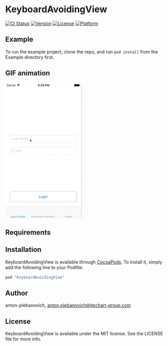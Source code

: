 # KeyboardAvoidingView

[![CI Status](http://img.shields.io/travis/anton-plebanovich/KeyboardAvoidingView.svg?style=flat)](https://travis-ci.org/anton-plebanovich/KeyboardAvoidingView)
[![Version](https://img.shields.io/cocoapods/v/KeyboardAvoidingView.svg?style=flat)](http://cocoapods.org/pods/KeyboardAvoidingView)
[![License](https://img.shields.io/cocoapods/l/KeyboardAvoidingView.svg?style=flat)](http://cocoapods.org/pods/KeyboardAvoidingView)
[![Platform](https://img.shields.io/cocoapods/p/KeyboardAvoidingView.svg?style=flat)](http://cocoapods.org/pods/KeyboardAvoidingView)

## Example

To run the example project, clone the repo, and run `pod install` from the Example directory first.

## GIF animation

<img src="Example/KeyboardAvoidingView/Gifs/KeyboardAvoidingClip.gif"/>

## Requirements

## Installation

KeyboardAvoidingView is available through [CocoaPods](http://cocoapods.org). To install
it, simply add the following line to your Podfile:

```ruby
pod "KeyboardAvoidingView"
```

## Author

anton-plebanovich, anton.plebanovich@itechart-group.com

## License

KeyboardAvoidingView is available under the MIT license. See the LICENSE file for more info.
